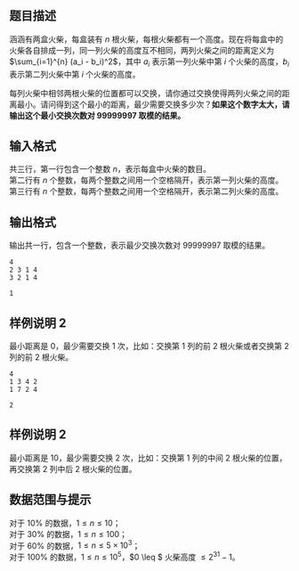 ## 题目描述

涵涵有两盒火柴，每盒装有 $n$ 根火柴，每根火柴都有一个高度。现在将每盒中的火柴各自排成一列，同一列火柴的高度互不相同，两列火柴之间的距离定义为 $\sum_{i=1}^{n} (a_i - b_i)^2$，其中 $a_i$ 表示第一列火柴中第 $i$ 个火柴的高度，$b_i$ 表示第二列火柴中第 $i$ 个火柴的高度。

每列火柴中相邻两根火柴的位置都可以交换，请你通过交换使得两列火柴之间的距离最小。请问得到这个最小的距离，最少需要交换多少次？**如果这个数字太大，请输出这个最小交换次数对 $99999997$ 取模的结果。**

## 输入格式

共三行，第一行包含一个整数 $n$，表示每盒中火柴的数目。  
第二行有 $n$ 个整数，每两个整数之间用一个空格隔开，表示第一列火柴的高度。  
第三行有 $n$ 个整数，每两个整数之间用一个空格隔开，表示第二列火柴的高度。

## 输出格式

输出共一行，包含一个整数，表示最少交换次数对 $99999997$ 取模的结果。

```input1
4
2 3 1 4
3 2 1 4
```
```output1
1
```

## 样例说明 2

最小距离是 $0$，最少需要交换 $1$ 次，比如：交换第 $1$ 列的前 $2$ 根火柴或者交换第 $2$ 列的前 $2$ 根火柴。


```input2
4
1 3 4 2
1 7 2 4
```
```output2
2
```

## 样例说明 2

最小距离是 $10$，最少需要交换 $2$ 次，比如：交换第 $1$ 列的中间 $2$ 根火柴的位置，再交换第 $2$ 列中后 $2$ 根火柴的位置。

## 数据范围与提示

对于 $10\%$ 的数据，$1 \leq n \leq 10$；  
对于 $30\%$ 的数据，$1 \leq n \leq 100$；  
对于 $60\%$ 的数据，$1 \leq n \leq 5\times 10^3$；  
对于 $100\%$ 的数据，$1 \leq n \leq 10^5$，$0 \leq $ 火柴高度 $\leq 2^{31} - 1$。